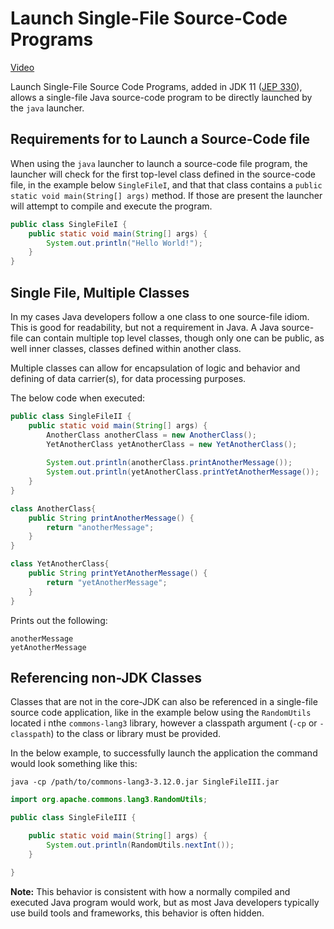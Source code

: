 # Launch Single-File Source-Code Programs

[Video](https://twitter.com/BillyKorando/status/1397929243879694339)

Launch Single-File Source Code Programs, added in JDK 11 ([JEP 330](https://openjdk.java.net/jeps/330)), allows a single-file Java source-code program to be directly launched by the `java` launcher. 

## Requirements for to Launch a Source-Code file

When using the `java` launcher to launch a source-code file program, the launcher will check for the first top-level class defined in the source-code file, in the example below `SingleFileI`, and that that class contains a `public static void main(String[] args)` method. If those are present the launcher will attempt to compile and execute the program. 

```java
public class SingleFileI {
	public static void main(String[] args) {
		System.out.println("Hello World!");
	}
}
```

## Single File, Multiple Classes

In my cases Java developers follow a one class to one source-file idiom. This is good for readability, but not a requirement in Java. A Java source-file can contain multiple top level classes, though only one can be public, as well inner classes, classes defined within another class. 

Multiple classes can allow for encapsulation of logic and behavior and defining of data carrier(s), for data processing purposes.   

The below code when executed:

```java
public class SingleFileII {
	public static void main(String[] args) {
		AnotherClass anotherClass = new AnotherClass();
		YetAnotherClass yetAnotherClass = new YetAnotherClass();
		
		System.out.println(anotherClass.printAnotherMessage());
		System.out.println(yetAnotherClass.printYetAnotherMessage());
	}
}

class AnotherClass{
	public String printAnotherMessage() {
		return "anotherMessage";
	}
}

class YetAnotherClass{
	public String printYetAnotherMessage() {
		return "yetAnotherMessage";
	}
}
```

Prints out the following: 

```
anotherMessage
yetAnotherMessage
```

## Referencing non-JDK Classes

Classes that are not in the core-JDK can also be referenced in a single-file source code application, like in the example below using the `RandomUtils` located i nthe `commons-lang3` library, however a classpath argument (`-cp` or `-classpath`) to the class or library must be provided.  

In the below example, to successfully launch the application the command would look something like this:

```
java -cp /path/to/commons-lang3-3.12.0.jar SingleFileIII.jar
```

```java
import org.apache.commons.lang3.RandomUtils;

public class SingleFileIII {

	public static void main(String[] args) {
		System.out.println(RandomUtils.nextInt());
	}

}
```

**Note:** This behavior is consistent with how a normally compiled and executed Java program would work, but as most Java developers typically use build tools and frameworks, this behavior is often hidden.
